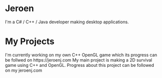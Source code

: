 # Jeroen
I'm a C# / C++ / Java developer making desktop applications. 

<h1>My Projects</h1>
I'm currently working on my own C++ OpenGL game which its progress can be follwed on https://jeroenj.com
My main project is making a 2D survival game using C++ and OpenGL. Progress about this project can be followed on my jeroenj.com
